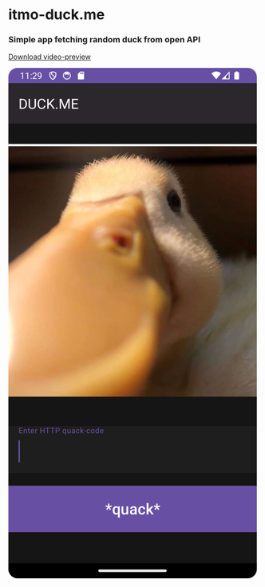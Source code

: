 # itmo-duck.me
### Simple app fetching random duck from open API


[Download video-preview](https://github.com/itmo-duck/itmo-duck.me/raw/main/preview.webm)

![Duck](./preview.png)